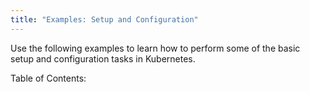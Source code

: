 ```yaml
---
title: "Examples: Setup and Configuration"
---
```

Use the following examples to learn how to perform some of the basic setup and configuration tasks in Kubernetes.

<p>Table of Contents:</p>
<ul id="toclist"></ul>
 
<script>
$(function() {
		$('#toclist').load( location.pathname + " #gentocsetupconfig li" );
});
</script>
